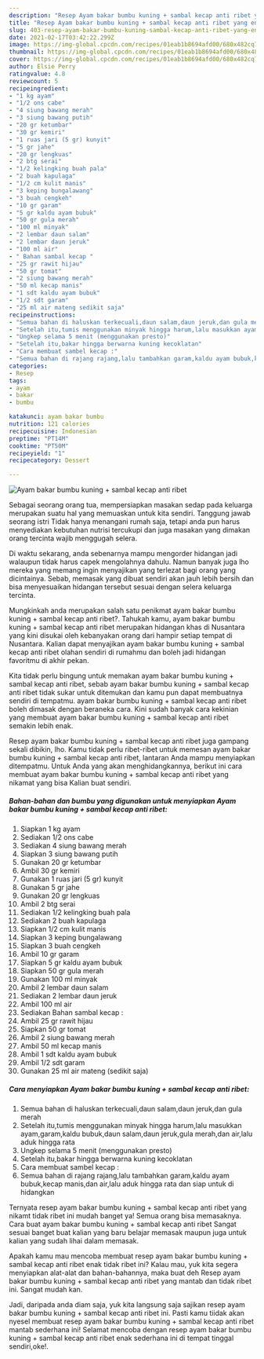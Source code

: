 ```yaml
---
description: "Resep Ayam bakar bumbu kuning + sambal kecap anti ribet yang enak Untuk Jualan"
title: "Resep Ayam bakar bumbu kuning + sambal kecap anti ribet yang enak Untuk Jualan"
slug: 403-resep-ayam-bakar-bumbu-kuning-sambal-kecap-anti-ribet-yang-enak-untuk-jualan
date: 2021-02-17T03:42:22.299Z
image: https://img-global.cpcdn.com/recipes/01eab1b8694afd00/680x482cq70/ayam-bakar-bumbu-kuning-sambal-kecap-anti-ribet-foto-resep-utama.jpg
thumbnail: https://img-global.cpcdn.com/recipes/01eab1b8694afd00/680x482cq70/ayam-bakar-bumbu-kuning-sambal-kecap-anti-ribet-foto-resep-utama.jpg
cover: https://img-global.cpcdn.com/recipes/01eab1b8694afd00/680x482cq70/ayam-bakar-bumbu-kuning-sambal-kecap-anti-ribet-foto-resep-utama.jpg
author: Elsie Perry
ratingvalue: 4.8
reviewcount: 5
recipeingredient:
- "1 kg ayam"
- "1/2 ons cabe"
- "4 siung bawang merah"
- "3 siung bawang putih"
- "20 gr ketumbar"
- "30 gr kemiri"
- "1 ruas jari (5 gr) kunyit"
- "5 gr jahe"
- "20 gr lengkuas"
- "2 btg serai"
- "1/2 kelingking buah pala"
- "2 buah kapulaga"
- "1/2 cm kulit manis"
- "3 keping bungalawang"
- "3 buah cengkeh"
- "10 gr garam"
- "5 gr kaldu ayam bubuk"
- "50 gr gula merah"
- "100 ml minyak"
- "2 lembar daun salam"
- "2 lembar daun jeruk"
- "100 ml air"
- " Bahan sambal kecap "
- "25 gr rawit hijau"
- "50 gr tomat"
- "2 siung bawang merah"
- "50 ml kecap manis"
- "1 sdt kaldu ayam bubuk"
- "1/2 sdt garam"
- "25 ml air mateng sedikit saja"
recipeinstructions:
- "Semua bahan di haluskan terkecuali,daun salam,daun jeruk,dan gula merah"
- "Setelah itu,tumis menggunakan minyak hingga harum,lalu masukkan ayam,garam,kaldu bubuk,daun salam,daun jeruk,gula merah,dan air,lalu aduk hingga rata"
- "Ungkep selama 5 menit (menggunakan presto)"
- "Setelah itu,bakar hingga berwarna kuning kecoklatan"
- "Cara membuat sambel kecap :"
- "Semua bahan di rajang rajang,lalu tambahkan garam,kaldu ayam bubuk,kecap manis,dan air,lalu aduk hingga rata dan siap untuk di hidangkan"
categories:
- Resep
tags:
- ayam
- bakar
- bumbu

katakunci: ayam bakar bumbu 
nutrition: 121 calories
recipecuisine: Indonesian
preptime: "PT14M"
cooktime: "PT50M"
recipeyield: "1"
recipecategory: Dessert

---
```



![Ayam bakar bumbu kuning + sambal kecap anti ribet](https://img-global.cpcdn.com/recipes/01eab1b8694afd00/680x482cq70/ayam-bakar-bumbu-kuning-sambal-kecap-anti-ribet-foto-resep-utama.jpg)

Sebagai seorang orang tua, mempersiapkan masakan sedap pada keluarga merupakan suatu hal yang memuaskan untuk kita sendiri. Tanggung jawab seorang istri Tidak hanya menangani rumah saja, tetapi anda pun harus menyediakan kebutuhan nutrisi tercukupi dan juga masakan yang dimakan orang tercinta wajib menggugah selera.

Di waktu  sekarang, anda sebenarnya mampu mengorder hidangan jadi walaupun tidak harus capek mengolahnya dahulu. Namun banyak juga lho mereka yang memang ingin menyajikan yang terlezat bagi orang yang dicintainya. Sebab, memasak yang dibuat sendiri akan jauh lebih bersih dan bisa menyesuaikan hidangan tersebut sesuai dengan selera keluarga tercinta. 



Mungkinkah anda merupakan salah satu penikmat ayam bakar bumbu kuning + sambal kecap anti ribet?. Tahukah kamu, ayam bakar bumbu kuning + sambal kecap anti ribet merupakan hidangan khas di Nusantara yang kini disukai oleh kebanyakan orang dari hampir setiap tempat di Nusantara. Kalian dapat menyajikan ayam bakar bumbu kuning + sambal kecap anti ribet olahan sendiri di rumahmu dan boleh jadi hidangan favoritmu di akhir pekan.

Kita tidak perlu bingung untuk memakan ayam bakar bumbu kuning + sambal kecap anti ribet, sebab ayam bakar bumbu kuning + sambal kecap anti ribet tidak sukar untuk ditemukan dan kamu pun dapat membuatnya sendiri di tempatmu. ayam bakar bumbu kuning + sambal kecap anti ribet boleh dimasak dengan beraneka cara. Kini sudah banyak cara kekinian yang membuat ayam bakar bumbu kuning + sambal kecap anti ribet semakin lebih enak.

Resep ayam bakar bumbu kuning + sambal kecap anti ribet juga gampang sekali dibikin, lho. Kamu tidak perlu ribet-ribet untuk memesan ayam bakar bumbu kuning + sambal kecap anti ribet, lantaran Anda mampu menyiapkan ditempatmu. Untuk Anda yang akan menghidangkannya, berikut ini cara membuat ayam bakar bumbu kuning + sambal kecap anti ribet yang nikamat yang bisa Kalian buat sendiri.

<!--inarticleads1-->

##### Bahan-bahan dan bumbu yang digunakan untuk menyiapkan Ayam bakar bumbu kuning + sambal kecap anti ribet:

1. Siapkan 1 kg ayam
1. Sediakan 1/2 ons cabe
1. Sediakan 4 siung bawang merah
1. Siapkan 3 siung bawang putih
1. Gunakan 20 gr ketumbar
1. Ambil 30 gr kemiri
1. Gunakan 1 ruas jari (5 gr) kunyit
1. Gunakan 5 gr jahe
1. Gunakan 20 gr lengkuas
1. Ambil 2 btg serai
1. Sediakan 1/2 kelingking buah pala
1. Sediakan 2 buah kapulaga
1. Siapkan 1/2 cm kulit manis
1. Siapkan 3 keping bungalawang
1. Siapkan 3 buah cengkeh
1. Ambil 10 gr garam
1. Siapkan 5 gr kaldu ayam bubuk
1. Siapkan 50 gr gula merah
1. Gunakan 100 ml minyak
1. Ambil 2 lembar daun salam
1. Sediakan 2 lembar daun jeruk
1. Ambil 100 ml air
1. Sediakan  Bahan sambal kecap :
1. Ambil 25 gr rawit hijau
1. Siapkan 50 gr tomat
1. Ambil 2 siung bawang merah
1. Ambil 50 ml kecap manis
1. Ambil 1 sdt kaldu ayam bubuk
1. Ambil 1/2 sdt garam
1. Gunakan 25 ml air mateng (sedikit saja)




<!--inarticleads2-->

##### Cara menyiapkan Ayam bakar bumbu kuning + sambal kecap anti ribet:

1. Semua bahan di haluskan terkecuali,daun salam,daun jeruk,dan gula merah
1. Setelah itu,tumis menggunakan minyak hingga harum,lalu masukkan ayam,garam,kaldu bubuk,daun salam,daun jeruk,gula merah,dan air,lalu aduk hingga rata
1. Ungkep selama 5 menit (menggunakan presto)
1. Setelah itu,bakar hingga berwarna kuning kecoklatan
1. Cara membuat sambel kecap :
1. Semua bahan di rajang rajang,lalu tambahkan garam,kaldu ayam bubuk,kecap manis,dan air,lalu aduk hingga rata dan siap untuk di hidangkan




Ternyata resep ayam bakar bumbu kuning + sambal kecap anti ribet yang nikamt tidak ribet ini mudah banget ya! Semua orang bisa memasaknya. Cara buat ayam bakar bumbu kuning + sambal kecap anti ribet Sangat sesuai banget buat kalian yang baru belajar memasak maupun juga untuk kalian yang sudah lihai dalam memasak.

Apakah kamu mau mencoba membuat resep ayam bakar bumbu kuning + sambal kecap anti ribet enak tidak ribet ini? Kalau mau, yuk kita segera menyiapkan alat-alat dan bahan-bahannya, maka buat deh Resep ayam bakar bumbu kuning + sambal kecap anti ribet yang mantab dan tidak ribet ini. Sangat mudah kan. 

Jadi, daripada anda diam saja, yuk kita langsung saja sajikan resep ayam bakar bumbu kuning + sambal kecap anti ribet ini. Pasti kamu tiidak akan nyesel membuat resep ayam bakar bumbu kuning + sambal kecap anti ribet mantab sederhana ini! Selamat mencoba dengan resep ayam bakar bumbu kuning + sambal kecap anti ribet enak sederhana ini di tempat tinggal sendiri,oke!.

